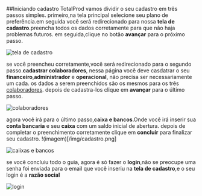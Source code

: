 ##Iniciando cadastro TotalProd 
vamos dividir o seu cadastro em três passos simples. primeiro,na tela principal selecione seu plano de preferência.em seguida você será redirecionado para nossa **tela de cadastro**.preencha todos os dados corretamente para que não haja problemas futuros. em seguida,clique no botão **avançar** para o próximo passo.

<img alt="tela de cadastro" src="https://media.giphy.com/media/KEeawQKh2MDJs2zhyG/giphy.gif" class="img-width">

se você preencheu corretamente,você será redirecionado para o segundo passo.**cadastrar colaboradores**, nessa página vocẽ deve casdatrar o seu **financeiro**,**administrador** e **operacional**, não precisa ser necessariamente um cada.
os dados a serem preenchidos são os mesmos para os três [colaboradores](index.rst). depois de cadastra-los clique em **avançar** para o último passo.

![colaboradores](https://media.giphy.com/media/jUi6ookV3uehxs5HBq/giphy.gif)

agora você irá para o último passo,**caixa e bancos**.Onde você irá inserir sua **conta bancaria** e seu **caixa** com um saldo inicial de abertura.
depois de completar o preenchimento corretamente clique em **concluir** para finalizar seu cadastro. 
!(imagem)[/img/cadastro.png] 

![caiixas e bancos](https://media.giphy.com/media/iFsTy8bamJZm9569x1/giphy.gif)

 se você concluiu todo o guia, agora é só fazer o **login**,não se preocupe uma senha foi enviada para o email que você inseriu na **tela de cadastro**,e o seu login é a **razão social**

![login](https://media.giphy.com/media/h7cUmgJg8tJ8IlWnYD/giphy.gif)